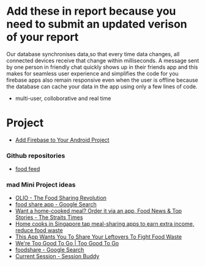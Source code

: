 # Add these in report because you need to submit an updated verison of your report

Our database synchronises data,so that every time data changes, all connected devices receive that change within milliseconds. A message sent by one person in friendly chat quickly shows up in their friends app and this makes for seamless user experience and simplifies the code for you firebase apps also remain responsive even when the user is offline because the database can cache your data in the app using only a few lines of code.

- multi-user, colloborative and real time

# Project

- [Add Firebase to Your Android Project](https://firebase.google.com/docs/android/setup)

### Github repositories

- [food feed](https://github.com/mstfnacar/foodfeed)

### mad Mini Project ideas

- [OLIO - The Food Sharing Revolution](https://olioex.com/)
- [food share app - Google Search](https://www.google.com.sg/search?q=food+share+app&rlz=1C1CHZL_enSG803SG803&oq=food+share&aqs=chrome.0.69i59j69i60j0j69i57j0l2.5703j0j7&sourceid=chrome&ie=UTF-8)
- [Want a home-cooked meal? Order it via an app, Food News & Top Stories - The Straits Times](https://www.straitstimes.com/lifestyle/food/cooking-for-strangers)
- [Home cooks in Singapore tap meal-sharing apps to earn extra income, reduce food waste](https://sg.style.yahoo.com/home-cooks-in-singapore-tap-meal-sharing-apps-to-earn-extra-income-reduce-food-waste-064009860.html)
- [This App Wants You To Share Your Leftovers To Fight Food Waste](https://www.forbes.com/sites/federicoguerrini/2014/07/28/this-app-wants-you-to-share-your-leftovers-to-fight-food-waste/#bdfcc8c756bd)
- [We're Too Good To Go | Too Good To Go](https://toogoodtogo.co.uk/en-gb/about-us)
- [foodshare - Google Search](https://www.google.com.sg/search?rlz=1C1CHZL_enSG803SG803&q=foodshare&spell=1&sa=X&ved=0ahUKEwjC5r-XtbDfAhXDuY8KHapsAjgQBQgrKAA&biw=1517&bih=730)
- [Current Session - Session Buddy](chrome-extension://edacconmaakjimmfgnblocblbcdcpbko/main.html)
